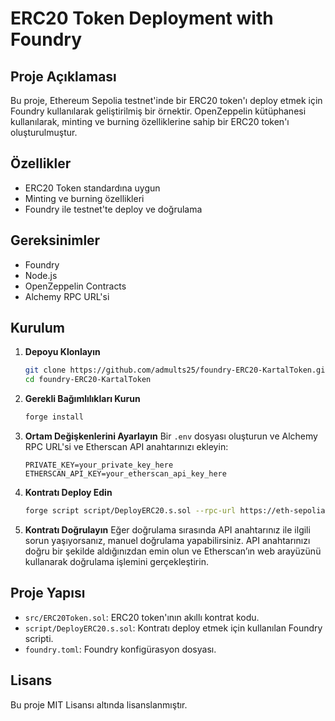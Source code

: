 # ERC20 Token Deployment with Foundry

## Proje Açıklaması
Bu proje, Ethereum Sepolia testnet'inde bir ERC20 token'ı deploy etmek için Foundry kullanılarak geliştirilmiş bir örnektir. OpenZeppelin kütüphanesi kullanılarak, minting ve burning özelliklerine sahip bir ERC20 token'ı oluşturulmuştur.

## Özellikler
- ERC20 Token standardına uygun
- Minting ve burning özellikleri
- Foundry ile testnet'te deploy ve doğrulama

## Gereksinimler
- Foundry
- Node.js
- OpenZeppelin Contracts
- Alchemy RPC URL'si

## Kurulum
1. **Depoyu Klonlayın**
    ```bash
    git clone https://github.com/admults25/foundry-ERC20-KartalToken.git
    cd foundry-ERC20-KartalToken
    ```
2. **Gerekli Bağımlılıkları Kurun**
    ```bash
    forge install
    ```
3. **Ortam Değişkenlerini Ayarlayın**
   Bir `.env` dosyası oluşturun ve Alchemy RPC URL'si ve Etherscan API anahtarınızı ekleyin:
    ```env
    PRIVATE_KEY=your_private_key_here
    ETHERSCAN_API_KEY=your_etherscan_api_key_here
    ```
4. **Kontratı Deploy Edin**
    ```bash
    forge script script/DeployERC20.s.sol --rpc-url https://eth-sepolia.g.alchemy.com/v2/rPzgNb6Fae2yctxj_wPoEoN1W6mI7EG7 --private-key $PRIVATE_KEY --broadcast --verify
    ```
5. **Kontratı Doğrulayın**
   Eğer doğrulama sırasında API anahtarınız ile ilgili sorun yaşıyorsanız, manuel doğrulama yapabilirsiniz. API anahtarınızı doğru bir şekilde aldığınızdan emin olun ve Etherscan’ın web arayüzünü kullanarak doğrulama işlemini gerçekleştirin.

## Proje Yapısı
- `src/ERC20Token.sol`: ERC20 token'ının akıllı kontrat kodu.
- `script/DeployERC20.s.sol`: Kontratı deploy etmek için kullanılan Foundry scripti.
- `foundry.toml`: Foundry konfigürasyon dosyası.

## Lisans
Bu proje MIT Lisansı altında lisanslanmıştır.
